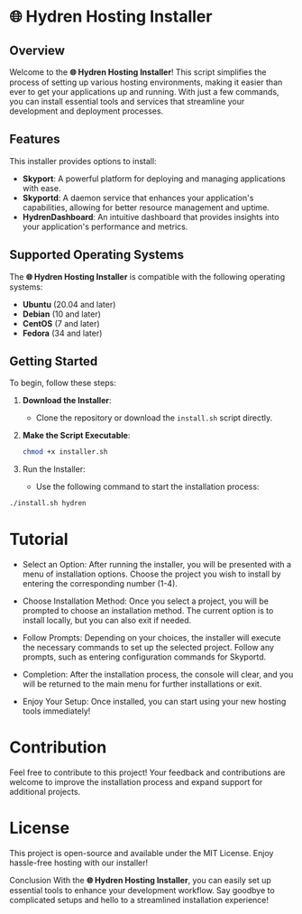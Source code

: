 # 🌐 Hydren Hosting Installer

## Overview

Welcome to the **🌐 Hydren Hosting Installer**! This script simplifies the process of setting up various hosting environments, making it easier than ever to get your applications up and running. With just a few commands, you can install essential tools and services that streamline your development and deployment processes.

## Features

This installer provides options to install:

- **Skyport**: A powerful platform for deploying and managing applications with ease.
- **Skyportd**: A daemon service that enhances your application's capabilities, allowing for better resource management and uptime.
- **HydrenDashboard**: An intuitive dashboard that provides insights into your application's performance and metrics.

## Supported Operating Systems

The **🌐 Hydren Hosting Installer** is compatible with the following operating systems:

- **Ubuntu** (20.04 and later)
- **Debian** (10 and later)
- **CentOS** (7 and later)
- **Fedora** (34 and later)

## Getting Started

To begin, follow these steps:

1. **Download the Installer**:
   - Clone the repository or download the `install.sh` script directly.

2. **Make the Script Executable**:
   ```bash
   chmod +x installer.sh
   ```
3. Run the Installer:
   - Use the following command to start the installation process:
```bash
./install.sh hydren
```

# Tutorial
- Select an Option: After running the installer, you will be presented with a menu of installation options. Choose the project you wish to install by entering the corresponding number (1-4).

- Choose Installation Method: Once you select a project, you will be prompted to choose an installation method. The current option is to install locally, but you can also exit if needed.

- Follow Prompts: Depending on your choices, the installer will execute the necessary commands to set up the selected project. Follow any prompts, such as entering configuration commands for Skyportd.

- Completion: After the installation process, the console will clear, and you will be returned to the main menu for further installations or exit.

- Enjoy Your Setup: Once installed, you can start using your new hosting tools immediately!

# Contribution
Feel free to contribute to this project! Your feedback and contributions are welcome to improve the installation process and expand support for additional projects.

# License
This project is open-source and available under the MIT License. Enjoy hassle-free hosting with our installer!

Conclusion
With the **🌐 Hydren Hosting Installer**, you can easily set up essential tools to enhance your development workflow. Say goodbye to complicated setups and hello to a streamlined installation experience!
